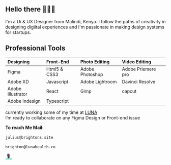 ## Hello there 🙋🏾‍♂️

I'm a Ui & UX Designer from Malindi, Kenya.
I follow the paths of creativity in designing digiital experiences and i'm passionate in making design systems for startups.

## Professional Tools

| Designing         | Front-End    | Photo Editing   | Video Editing      |
| :---------------- | :----------- | :-------------- | :----------------- |
| Figma             | Html5 & CSS3 | Adobe Photoshop | Adobe Priemere pro |
| Adobe XD          | Javascript   | Adobe Lightroom | Davinci Resolve    |
| Adobe Illustrator | React        | Gimp            | capcut             |
| Adobe Indesign    | Typescript   |                 |                    |

[LUNA]: https://lunafrica.com
currently working some of my time at [LUNA]<br/>
I’m ready to collaborate on any Figma Design or Front-end issue 

**To reach Me Mail:**
```
julius@brightons.site
```
```
brighton@lunahealth.co
```
<img src="public/admin.png" width="20px">
